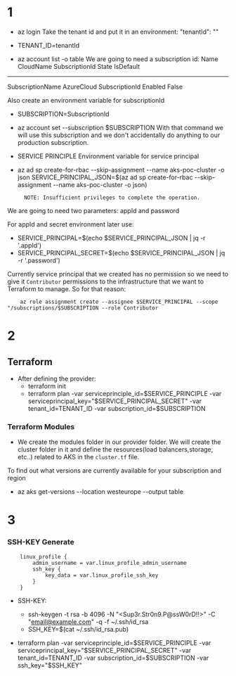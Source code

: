 # 1
- az login
Take the tenant id and put it in an environment: 
    "tenantId": ""

* TENANT_ID=tenantId

- az account list -o table
We are going to need a subscription id:
Name                      CloudName    SubscriptionId                        State    IsDefault
------------------------  -----------  ------------------------------------  -------  -----------
SubscriptionName           AzureCloud   SubscriptionId  Enabled  False

Also create an environment variable for subscriptionId
* SUBSCRIPTION=SubscriptionId

- az account set --subscription $SUBSCRIPTION
With that command we will use this subscription and we don't accidentally do anything to our production subscription.

- SERVICE PRINCIPLE
Environment variable for service principal

* az ad sp create-for-rbac --skip-assignment --name aks-poc-cluster -o json
SERVICE_PRINCIPAL_JSON=$(az ad sp create-for-rbac --skip-assignment --name aks-poc-cluster -o json)

        NOTE: Insufficient privileges to complete the operation.

We are going to need two parameters: appId and password

For appId and secret environment later use:
 * SERVICE_PRINCIPAL=$(echo $SERVICE_PRINCIPAL_JSON | jq -r '.appId')
 * SERVICE_PRINCIPAL_SECRET=$(echo $SERVICE_PRINCIPAL_JSON | jq -r '.password')

Currently service principal that we created has no permission so we need to give it ``Contributor`` permissions to the infrastructure that we want to Terraform to manage.
So for that reason:

`````
    az role assignment create --assignee $SERVICE_PRINCIPAL --scope "/subscriptions/$SUBSCRIPTION --role Contributor
`````
# 2
## Terraform

* After defining the provider:
    - terraform init
    * terraform plan -var serviceprinciple_id=$SERVICE_PRINCIPLE -var serviceprincipal_key="$SERVICE_PRINCIPAL_SECRET" -var tenant_id=TENANT_ID -var subscription_id=$SUBSCRIPTION

### Terraform Modules

* We create the modules folder in our provider folder. We will create the cluster folder in it and define the resources(load balancers,storage, etc..) related to AKS in the ``cluster.tf`` file.

To find out what versions are currently available for your subscription and region
- az aks get-versions --location westeurope --output table

# 3
### SSH-KEY Generate
````
    linux_profile {
        admin_username = var.linux_profile_admin_username
        ssh_key {
            key_data = var.linux_profile_ssh_key
        }
    }
```` 

* SSH-KEY: 
    - ssh-keygen -t rsa -b 4096 -N "<Sup3r.Str0n9.P@ssW0rD!!>" -C "<email@example.com>" -q -f ~/.ssh/id_rsa
    - SSH_KEY=$(cat ~/.ssh/id_rsa.pub)

* terraform plan -var serviceprinciple_id=$SERVICE_PRINCIPLE -var serviceprincipal_key="$SERVICE_PRINCIPAL_SECRET" -var tenant_id=TENANT_ID -var subscription_id=$SUBSCRIPTION -var ssh_key="$SSH_KEY"

